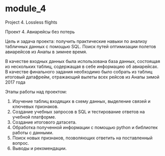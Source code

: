 # module_4
Project 4. Lossless flights


Проект 4. Авиарейсы без потерь

Цель и задача проекта: получить практические навыки по анализу табличных данных с помощью SQL. Поиск путей оптимизации полетов авиарейсов из Анапы в зимнее время.

В качестве входных данных была использована база данных, состоящая из нескольких таблиц, содержащая в себе информацию об авиарейсах. В качестве финального задания
необходимо было собрать из таблиц итоговый датафрейм, отражающий вылеты всех рейсов из Анапы зимой 2017 года

Этапы работы над проектом:

1. Изучение таблиц входящих в схему данных, выделение связей и ключевых признаков.
2. Создание учебных запросов в SQL и тестирование ответов на учебной платформе. 
3. Создание итогового датасета.
4. Обработка полученной информации с помощью python и библиотек работы с данными.
5. Поиск новых признаков, позволяющих ответить на поставленный вопрос.
6. Выводы и рекомендации.

